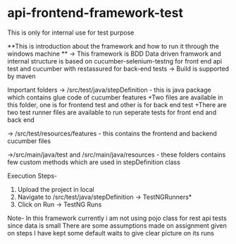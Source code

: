 # api-frontend-framework-test
This is  only for internal use for test purpose

**This is introduction about the framework and how to run it through the windows machine
**
-> This framework is BDD Data driven framwork and internal structure is based on cucumber-selenium-testng for front end api test and cucumber with restassured for back-end tests
-> Build is supported by maven

Important folders
-> /src/test/java/stepDefinition - this is java package which contains glue code of cucumber features
+Two files are available in this folder, one is for frontend test and other is for back end test
+There are two test runner files are available to run seperate tests for front end and back end

-> /src/test/resources/features - this contains the frontend and backend cucumber files

->/src/main/java/test and /src/main/java/resources - these folders contains few custom methods which are used in stepDefinition class

Execution Steps-
1. Upload the project in local
2. Navigate to /src/test/java/stepDefinition -> TestNGRunners*
3. Click on Run -> TestNG Runs

Note- 
In this framework currently i am not using pojo class for rest api tests since data is small
There are some assumptions made on assignment given on steps
I have kept some default waits to give clear picture on its runs

